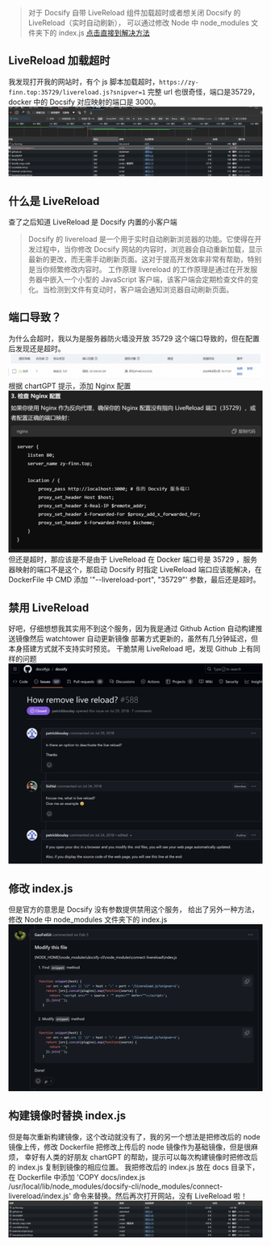 >对于 Docsify 自带 LiveReload 组件加载超时或者想关闭 Docsify 的 LiveReload（实时自动刷新），
>可以通过修改 Node 中 node_modules 文件夹下的 index.js [点击直接到解决方法](#solution)
## LiveReload 加载超时
我发现打开我的网站时，有个 js 脚本加载超时，`https://zy-finn.top:35729/livereload.js?snipver=1` 完整 url 也很奇怪，端口是35729，
docker 中的 Docsify 对应映射的端口是 3000。
![](_media/img.png)
## 什么是 LiveReload
查了之后知道 LiveReload 是 Docsify 内置的小客户端
>Docsify 的 livereload 是一个用于实时自动刷新浏览器的功能。它使得在开发过程中，当你修改 Docsify 网站的内容时，浏览器会自动重新加载，显示最新的更改，而无需手动刷新页面。这对于提高开发效率非常有帮助，特别是当你频繁修改内容时。
工作原理
livereload 的工作原理是通过在开发服务器中嵌入一个小型的 JavaScript 客户端，该客户端会定期检查文件的变化。当检测到文件有变动时，客户端会通知浏览器自动刷新页面。
## 端口导致？
为什么会超时，我以为是服务器防火墙没开放 35729 这个端口导致的，但在配置后发现还是超时。
![](_media/img_1.png)
根据 chartGPT 提示，添加 Nginx 配置
![](_media/img_2.png)
但还是超时，那应该是不是由于 LiveReload 在 Docker 端口号是 35729 ，服务器映射的端口不是这个，那启动 Docsify 时指定 LiveReload 端口应该能解决，在 DockerFile
中 CMD 添加 '"--livereload-port", "35729"' 参数，最后还是超时。
## 禁用 LiveReload
好吧，仔细想想我其实用不到这个服务，因为我是通过 Github Action 自动构建推送镜像然后 watchtower 自动更新镜像
部署方式更新的，虽然有几分钟延迟，但本身搭建方式就不支持实时预览。
干脆禁用 LiveReload 吧，发现 Github 上有同样的问题
![](_media/img_3.png)
## 修改 index.js <a id="solution"></a>
但是官方的意思是 Docsify 没有参数提供禁用这个服务，
给出了另外一种方法，修改 Node 中 node_modules 文件夹下的 index.js
![](_media/img_4.png)
## 构建镜像时替换 index.js
但是每次重新构建镜像，这个改动就没有了，我的另一个想法是把修改后的 node 镜像上传，修改 Dockerfile 把修改上传后的 node 镜像作为基础镜像，但是很麻烦，
幸好有人类的好朋友 chartGPT 的帮助，提示可以每次构建镜像时把修改后的 index.js 复制到镜像的相应位置。
我把修改后的 index.js 放在 docs 目录下，在 Dockerfile 中添加 'COPY docs/index.js /usr/local/lib/node_modules/docsify-cli/node_modules/connect-livereload/index.js' 
命令来替换。然后再次打开网站，没有 LiveReload 啦！
![](_media/img_5.png)